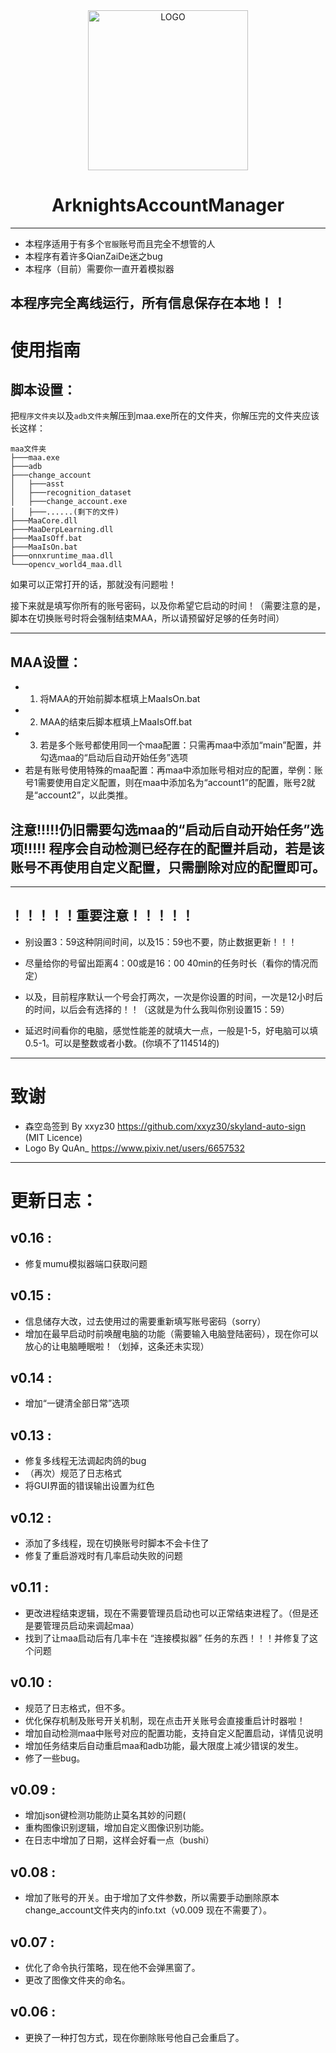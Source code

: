 

<div align="center">
<img alt="LOGO" src="https://raw.githubusercontent.com/IsEddy/Arknights_account_manager/master/skadi.ico" width="256" height="256" />

# ArknightsAccountManager

</div>

-----------------------------------

- 本程序适用于有多个```官服```账号而且完全不想管的人
- 本程序有着许多QianZaiDe迷之bug
- 本程序（目前）需要你一直开着模拟器

## 本程序完全离线运行，所有信息保存在本地！！ 

# 使用指南
## 脚本设置：
把```程序文件夹```以及```adb文件夹```解压到maa.exe所在的文件夹，你解压完的文件夹应该长这样：
```shell
maa文件夹
├───maa.exe
├───adb
├───change_account
│   ├───asst
│   ├───recognition_dataset
│   ├───change_account.exe
│   ├───......(剩下的文件)
├───MaaCore.dll
├───MaaDerpLearning.dll
├───MaaIsOff.bat
├───MaaIsOn.bat
├───onnxruntime_maa.dll
└───opencv_world4_maa.dll
```

如果可以正常打开的话，那就没有问题啦！

接下来就是填写你所有的账号密码，以及你希望它启动的时间！（需要注意的是，脚本在切换账号时将会强制结束MAA，所以请预留好足够的任务时间）

-----------------------------------
##  MAA设置：
- 1. 将MAA的开始前脚本框填上MaaIsOn.bat
- 2. MAA的结束后脚本框填上MaaIsOff.bat
- 3. 若是多个账号都使用同一个maa配置：只需再maa中添加“main”配置，并勾选maa的“启动后自动开始任务”选项
- 若是有账号使用特殊的maa配置：再maa中添加账号相对应的配置，举例：账号1需要使用自定义配置，则在maa中添加名为“account1”的配置，账号2就是“account2”，以此类推。
	
## 注意!!!!!仍旧需要勾选maa的“启动后自动开始任务”选项!!!!! 程序会自动检测已经存在的配置并启动，若是该账号不再使用自定义配置，只需删除对应的配置即可。

-----------------------------------
## ！！！！！重要注意！！！！！
- 别设置3：59这种阴间时间，以及15：59也不要，防止数据更新！！！

- 尽量给你的号留出距离4：00或是16：00  40min的任务时长（看你的情况而定）

- 以及，目前程序默认一个号会打两次，一次是你设置的时间，一次是12小时后的时间，以后会有选择的！！（这就是为什么我叫你别设置15：59）

- 延迟时间看你的电脑，感觉性能差的就填大一点，一般是1-5，好电脑可以填0.5-1。可以是整数或者小数。(你填不了114514的)

-----------------------------------
# 致谢
- 森空岛签到 By xxyz30 https://github.com/xxyz30/skyland-auto-sign (MIT Licence)
- Logo By QuAn_ https://www.pixiv.net/users/6657532

-----------------------------------
# 更新日志：
## v0.16 :
- 修复mumu模拟器端口获取问题

## v0.15 :
- 信息储存大改，过去使用过的需要重新填写账号密码（sorry）
- 增加在最早启动时前唤醒电脑的功能（需要输入电脑登陆密码），现在你可以放心的让电脑睡眠啦！（划掉，这条还未实现）

## v0.14 :
- 增加“一键清全部日常”选项

## v0.13 :
- 修复多线程无法调起肉鸽的bug
- （再次）规范了日志格式
- 将GUI界面的错误输出设置为红色

## v0.12 :
- 添加了多线程，现在切换账号时脚本不会卡住了
- 修复了重启游戏时有几率启动失败的问题

## v0.11 :
- 更改进程结束逻辑，现在不需要管理员启动也可以正常结束进程了。（但是还是要管理员启动来调起maa）
- 找到了让maa启动后有几率卡在 “连接模拟器” 任务的东西！！！并修复了这个问题

## v0.10 :
- 规范了日志格式，但不多。
- 优化保存机制及账号开关机制，现在点击开关账号会直接重启计时器啦！
- 增加自动检测maa中账号对应的配置功能，支持自定义配置启动，详情见说明
- 增加任务结束后自动重启maa和adb功能，最大限度上减少错误的发生。
- 修了一些bug。

## v0.09 :
- 增加json键检测功能防止莫名其妙的问题(
- 重构图像识别逻辑，增加自定义图像识别功能。
- 在日志中增加了日期，这样会好看一点（bushi）

## v0.08 :
- 增加了账号的开关。由于增加了文件参数，所以需要手动删除原本change_account文件夹内的info.txt（v0.009 现在不需要了）。

## v0.07 :
- 优化了命令执行策略，现在他不会弹黑窗了。
- 更改了图像文件夹的命名。

## v0.06 :
- 更换了一种打包方式，现在你删除账号他自己会重启了。